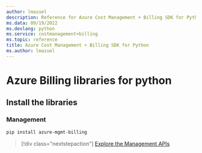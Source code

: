 ```yaml
---
author: lmazuel
description: Reference for Azure Cost Management + Billing SDK for Python
ms.data: 09/19/2022
ms.devlang: python
ms.service: costmanagement+billing
ms.topic: reference
title: Azure Cost Management + Billing SDK for Python
ms.author: lmazuel
---
```

# Azure Billing libraries for python

## Install the libraries


### Management

```bash
pip install azure-mgmt-billing
```
> [!div class="nextstepaction"]
> [Explore the Management APIs](/python/api/overview/azure/billing/management)